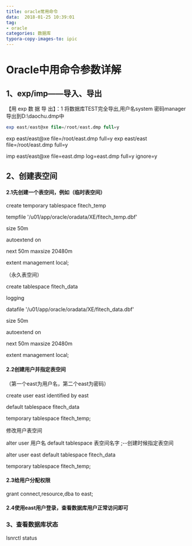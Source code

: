 ```yaml
---
title: oracle常用命令
data:  2018-01-25 10:39:01
tag:
- oracle
categories: 数据库
typora-copy-images-to: ipic
---
```


# **Oracle中用命令参数详解**

## 1、exp/imp——导入、导出

【用 exp 数 据 导 出】：1  将数据库TEST完全导出,用户名system 密码manager 导出到D:\daochu.dmp中

```sql
exp east/east@xe file=/root/east.dmp full=y
```

exp east/east@xe file=/root/east.dmp full=y
exp east/east file=/root/east.dmp full=y

imp east/east@xe file=east.dmp log=east.dmp full=y ignore=y

## 2、创建表空间

#### 2.1先创建一个表空间，例如（临时表空间）

create temporary tablespace fitech_temp 

tempfile '/u01/app/oracle/oradata/XE/fitech_temp.dbf' 

size 50m  

autoextend on  

next 50m maxsize 20480m  

extent management local;  

 （永久表空间）

create tablespace fitech_data  

logging  

datafile '/u01/app/oracle/oradata/XE/fitech_data.dbf' 

size 50m  

autoextend on  

next 50m maxsize 20480m  

extent management local;

#### 2.2创建用户并指定表空间

（第一个east为用户名，第二个east为密码）

create user east identified by east 

default tablespace fitech_data  

temporary tablespace fitech_temp;

修改用户表空间

alter user 用户名 default tablespace 表空间名字 ;--创建时候指定表空间

alter user east default tablespace fitech_data  

temporary tablespace fitech_temp;

#### 2.3给用户分配权限

grant connect,resource,dba to east;

#### 2.4使用east用户登录，查看数据库用户正常访问即可

### 3、查看数据库状态

lsnrctl status 









